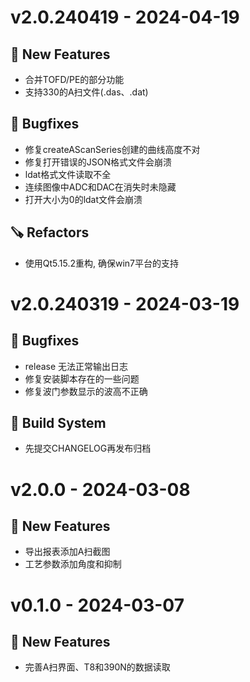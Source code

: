 # v2.0.240419 - 2024-04-19

## 🎉 New Features
- 合并TOFD/PE的部分功能
- 支持330的A扫文件(.das、.dat)

## 🐛 Bugfixes
- 修复createAScanSeries创建的曲线高度不对
- 修复打开错误的JSON格式文件会崩溃
- ldat格式文件读取不全
- 连续图像中ADC和DAC在消失时未隐藏
- 打开大小为0的ldat文件会崩溃

## 🪚 Refactors
- 使用Qt5.15.2重构, 确保win7平台的支持


# v2.0.240319 - 2024-03-19

## 🐛 Bugfixes
- release 无法正常输出日志
- 修复安装脚本存在的一些问题
- 修复波门参数显示的波高不正确

## 🧱 Build System
- 先提交CHANGELOG再发布归档


# v2.0.0 - 2024-03-08

## 🎉 New Features
- 导出报表添加A扫截图
- 工艺参数添加角度和抑制


# v0.1.0 - 2024-03-07

## 🎉 New Features
- 完善A扫界面、T8和390N的数据读取



